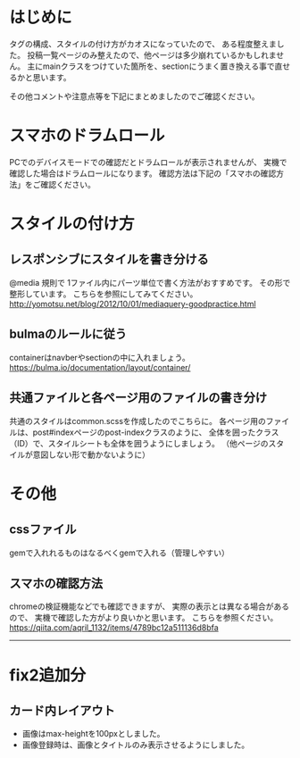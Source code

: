 # はじめに
タグの構成、スタイルの付け方がカオスになっていたので、
ある程度整えました。
投稿一覧ページのみ整えたので、他ページは多少崩れているかもしれません。
主にmainクラスをつけていた箇所を、sectionにうまく置き換える事で直せるかと思います。

その他コメントや注意点等を下記にまとめましたのでご確認ください。

# スマホのドラムロール
PCでのデバイスモードでの確認だとドラムロールが表示されませんが、
実機で確認した場合はドラムロールになります。
確認方法は下記の「スマホの確認方法」をご確認ください。

# スタイルの付け方
## レスポンシブにスタイルを書き分ける
@media 規則で 1ファイル内にパーツ単位で書く方法がおすすめです。
その形で整形しています。
こちらを参照にしてみてください。
http://yomotsu.net/blog/2012/10/01/mediaquery-goodpractice.html

## bulmaのルールに従う
containerはnavberやsectionの中に入れましょう。
https://bulma.io/documentation/layout/container/

## 共通ファイルと各ページ用のファイルの書き分け
共通のスタイルはcommon.scssを作成したのでこちらに。
各ページ用のファイルは、post#indexページのpost-indexクラスのように、
全体を囲ったクラス（ID）で、スタイルシートも全体を囲うようにしましょう。
（他ページのスタイルが意図しない形で動かないように）

# その他
## cssファイル
gemで入れれるものはなるべくgemで入れる（管理しやすい）

## スマホの確認方法
chromeの検証機能などでも確認できますが、
実際の表示とは異なる場合があるので、
実機で確認した方がより良いかと思います。
こちらを参照ください。
https://qiita.com/aqril_1132/items/4789bc12a511136d8bfa


---
# fix2追加分
## カード内レイアウト
- 画像はmax-heightを100pxとしました。
- 画像登録時は、画像とタイトルのみ表示させるようにしました。

